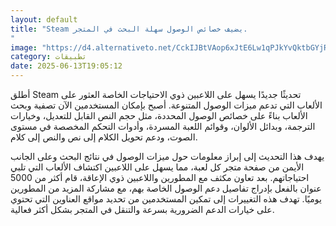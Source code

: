 ```yaml
---
layout: default
title: "Steam يضيف خصائص الوصول سهلة البحث في المتجر.
"
image: "https://d4.alternativeto.net/CckIJBtVAop6xJtE6Lw1qPJkYvQktbGYjR413EAqBYY/rs:fill:1520:760:0/g:ce:0:0/YWJzOi8vZGlzdC9jb250ZW50LzE3NDk4MTUwMjc3NjIucG5n.png"
category: تطبيقات
date: 2025-06-13T19:05:12
---
```


أطلق Steam تحديثًا جديدًا يسهل على اللاعبين ذوي الاحتياجات الخاصة العثور على الألعاب التي تدعم ميزات الوصول المتنوعة. أصبح بإمكان المستخدمين الآن تصفية وبحث الألعاب بناءً على خصائص الوصول المحددة، مثل حجم النص القابل للتعديل، وخيارات الترجمة، وبدائل الألوان، وقوائم اللعبة المسردة، وأدوات التحكم المخصصة في مستوى الصوت، ودعم تحويل الكلام إلى نص والنص إلى كلام.

يهدف هذا التحديث إلى إبراز معلومات حول ميزات الوصول في نتائج البحث وعلى الجانب الأيمن من صفحة متجر كل لعبة، مما يسهل على اللاعبين اكتشاف الألعاب التي تلبي احتياجاتهم. بعد تعاون مكثف مع المطورين واللاعبين ذوي الإعاقة، قام أكثر من 5000 عنوان بالفعل بإدراج تفاصيل دعم الوصول الخاصة بهم، مع مشاركة المزيد من المطورين يوميًا. تهدف هذه التغييرات إلى تمكين المستخدمين من تحديد مواقع العناوين التي تحتوي على خيارات الدعم الضرورية بسرعة والتنقل في المتجر بشكل أكثر فعالية.
